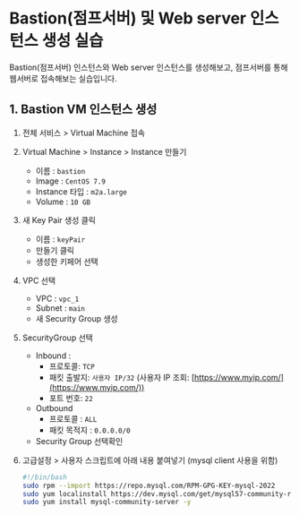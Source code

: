 # Bastion(점프서버) 및 Web server 인스턴스 생성 실습

Bastion(점프서버) 인스턴스와 Web server 인스턴스를 생성해보고, 점프서버를 통해 웹서버로 접속해보는 실습입니다.

## 1. Bastion VM 인스턴스 생성


1. 전체 서비스 > Virtual Machine 접속
2. Virtual Machine > Instance > Instance 만들기
     - 이름 : `bastion`
     - Image : `CentOS 7.9`
     - Instance 타입 : `m2a.large`
     - Volume : `10 GB`
3. 새 Key Pair 생성 클릭
     - 이름 : `keyPair`
     - 만들기 클릭
     - 생성한 키페어 선택
4. VPC 선택
     - VPC : `vpc_1`
     - Subnet : `main`
     - 새 Security Group 생성
5. SecurityGroup 선택
     - Inbound :
       - 프로토콜: `TCP` 
       - 패킷 출발지: `사용자 IP/32`  (사용자 IP 조회: [https://www.myip.com/](https://www.myip.com/))
       - 포트 번호: `22` 
     - Outbound
       - 프로토콜 : `ALL` 
       - 패킷 목적지 : `0.0.0.0/0`
     - Security Group 선택확인
6. 고급설정 > 사용자 스크립트에 아래 내용 붙여넣기 (mysql client 사용을 위함)

    ```bash
    #!/bin/bash
    sudo rpm --import https://repo.mysql.com/RPM-GPG-KEY-mysql-2022
    sudo yum localinstall https://dev.mysql.com/get/mysql57-community-release-el7-11.noarch.rpm -y
    sudo yum install mysql-community-server -y
    ```